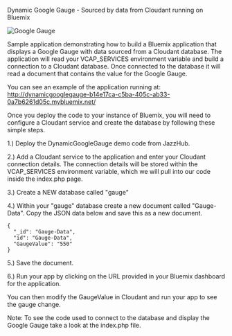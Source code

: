 Dynamic Google Gauge - Sourced by data from Cloudant running on Bluemix 

![Google Gauge](http://dynamicgooglegauge-b14e17ca-c5ba-405c-ab33-0a7b6261d05c.mybluemix.net/images/gauge.png "Google Gauge")

Sample application demonstrating how to build a Bluemix application that displays a Google Gauge with data sourced from a Cloudant database. 
The application will read your VCAP_SERVICES environment variable and build a connection to a Cloudant database. Once connected to the database
it will read a document that contains the value for the Google Gauge. 

You can see an example of the application running at:
http://dynamicgooglegauge-b14e17ca-c5ba-405c-ab33-0a7b6261d05c.mybluemix.net/

Once you deploy the code to your instance of Bluemix, you will need to configure a Cloudant
service and create the database by following these simple steps. 

1.) Deploy the DynamicGoogleGauge demo code from JazzHub.

2.) Add a Cloudant service to the application and enter your Cloudant connection details. 
    The connection details will be stored within the VCAP_SERVICES environment variable, which
    we will pull into our code inside the index.php page. 

3.) Create a NEW database called "gauge"

4.) Within your "gauge" database create a new document called "Gauge-Data". Copy the JSON data below and save this as a new document. 
    
    {
	  "_id": "Gauge-Data",
  	  "id": "Gauge-Data",
  	  "GaugeValue": "550"
    }
    
5.) Save the document.

6.) Run your app by clicking on the URL provided in your Bluemix dashboard for the application.

You can then modify the GaugeValue in Cloudant and run your app to see the gauge change. 

Note: To see the code used to connect to the database and display the Google Gauge take a look at the index.php file.

